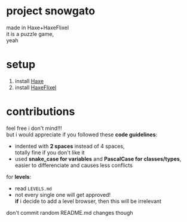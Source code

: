 # project snowgato
made in Haxe+HaxeFlixel\
it is a puzzle game,\
yeah 

# setup
1. install [Haxe](https://haxe.org/download)
2. install [HaxeFlixel](https://haxeflixel.com/documentation/install-haxeflixel)

# contributions
feel free i don't mind!!!\
but i would appreciate if you followed these **code guidelines**:
* indented with **2 spaces** instead of 4 spaces,\
  totally fine if you don't like it
* used **snake_case for variables** and **PascalCase for classes/types**,\
easier to differenciate and causes less conflicts

for **levels**:
* read `LEVELS.md`
* not every single one will get approved!\
  **if** i decide to add a level browser, then this will be irrelevant

don't commit random README.md changes though